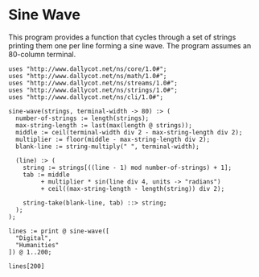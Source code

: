 # Sine Wave

This program provides a function that cycles through a set of strings
printing them one per line forming a sine wave. The program assumes an
80-column terminal.

```
uses "http://www.dallycot.net/ns/core/1.0#";
uses "http://www.dallycot.net/ns/math/1.0#";
uses "http://www.dallycot.net/ns/streams/1.0#";
uses "http://www.dallycot.net/ns/strings/1.0#";
uses "http://www.dallycot.net/ns/cli/1.0#";

sine-wave(strings, terminal-width -> 80) :> (
  number-of-strings := length(strings);
  max-string-length := last(max(length @ strings));
  middle := ceil(terminal-width div 2 - max-string-length div 2);
  multiplier := floor(middle - max-string-length div 2);
  blank-line := string-multiply(" ", terminal-width);

  (line) :> (
    string := strings[((line - 1) mod number-of-strings) + 1];
    tab := middle
         + multiplier * sin(line div 4, units -> "radians")
         + ceil((max-string-length - length(string)) div 2);

    string-take(blank-line, tab) ::> string;
  );
);

lines := print @ sine-wave([
  "Digital",
  "Humanities"
]) @ 1..200;

lines[200]
```
